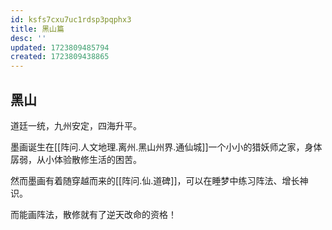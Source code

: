 ```yaml
---
id: ksfs7cxu7uc1rdsp3pqphx3
title: 黑山篇
desc: ''
updated: 1723809485794
created: 1723809438865
---
```


## 黑山

道廷一统，九州安定，四海升平。

墨画诞生在[[阵问.人文地理.离州.黑山州界.通仙城]]一个小小的猎妖师之家，身体孱弱，从小体验散修生活的困苦。

然而墨画有着随穿越而来的[[阵问.仙.道碑]]，可以在睡梦中练习阵法、增长神识。

而能画阵法，散修就有了逆天改命的资格！
